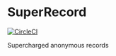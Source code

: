 # SuperRecord

[![CircleCI](https://circleci.com/gh/agrafix/superrecord.svg?style=svg)](https://circleci.com/gh/agrafix/superrecord)

Supercharged anonymous records

